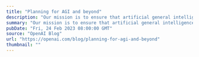 ```yaml
---
title: "Planning for AGI and beyond"
description: "Our mission is to ensure that artificial general intelligence—AI systems that are generally smarter than humans—benefits all of humanity."
summary: "Our mission is to ensure that artificial general intelligence—AI systems that are generally smarter than humans—benefits all of humanity."
pubDate: "Fri, 24 Feb 2023 08:00:00 GMT"
source: "OpenAI Blog"
url: "https://openai.com/blog/planning-for-agi-and-beyond"
thumbnail: ""
---
```


